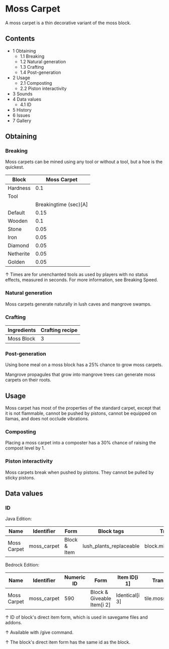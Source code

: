 # Moss Carpet
A moss carpet is a thin decorative variant of the moss block.

## Contents
- 1 Obtaining
	- 1.1 Breaking
	- 1.2 Natural generation
	- 1.3 Crafting
	- 1.4 Post-generation
- 2 Usage
	- 2.1 Composting
	- 2.2 Piston interactivity
- 3 Sounds
- 4 Data values
	- 4.1 ID
- 5 History
- 6 Issues
- 7 Gallery

## Obtaining
### Breaking
Moss carpets can be mined using any tool or without a tool, but a hoe is the quickest.

| Block     | Moss Carpet           |
|-----------|-----------------------|
| Hardness  | 0.1                   |
| Tool      |                       |
|           | Breakingtime (sec)[A] |
| Default   | 0.15                  |
| Wooden    | 0.1                   |
| Stone     | 0.05                  |
| Iron      | 0.05                  |
| Diamond   | 0.05                  |
| Netherite | 0.05                  |
| Golden    | 0.05                  |


↑ Times are for unenchanted tools as used by players with no status effects, measured in seconds. For more information, see Breaking Speed.


### Natural generation
Moss carpets generate naturally in lush caves and mangrove swamps.


### Crafting
| Ingredients | Crafting recipe |
|-------------|-----------------|
| Moss Block  | 3               |

### Post-generation
Using bone meal on a moss block has a 25% chance to grow moss carpets.

Mangrove propagules that grow into mangrove trees can generate moss carpets on their roots.

## Usage
Moss carpet has most of the properties of the standard carpet, except that it is not flammable, cannot be pushed by pistons, cannot be equipped on llamas, and does not occlude vibrations. 

### Composting
Placing a moss carpet into a composter has a 30% chance of raising the compost level by 1.

### Piston interactivity
Moss carpets break when pushed by pistons. They cannot be pulled by sticky pistons.

## Data values
### ID
Java Edition:

| Name        | Identifier  | Form         | Block tags              | Translation key             |
|-------------|-------------|--------------|-------------------------|-----------------------------|
| Moss Carpet | moss_carpet | Block & Item | lush_plants_replaceable | block.minecraft.moss_carpet |

Bedrock Edition:

| Name        | Identifier  | Numeric ID | Form                       | Item ID[i 1]   | Translation key       |
|-------------|-------------|------------|----------------------------|----------------|-----------------------|
| Moss Carpet | moss_carpet | 590        | Block & Giveable Item[i 2] | Identical[i 3] | tile.moss_carpet.name |


↑ ID of block's direct item form, which is used in savegame files and addons.

↑ Available with /give command.

↑ The block's direct item form has the same id as the block.



